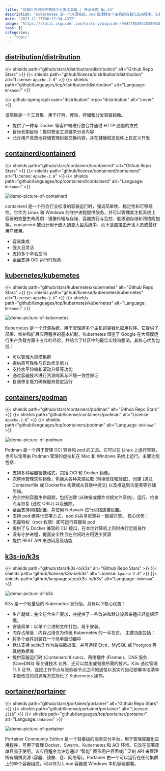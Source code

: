 ```yaml
---
title: "容器化应用程序管理与分发工具集 | 开源专题 No.34"
description: "Kubernetes 是一个开源系统，用于管理跨多个主机的容器化应用程序。它提供了部署、维护和扩展应用程序的基本机制。Portainer Community Edition 是一个轻量级的服务交付平台，用于管理容器化应用程序，可用于管理 Docker、Swarm、Kubernetes 和 ACI 环境。K3s 是一个轻量级的 Kubernetes 发行版，具有生产就绪、安装简单和内存占用低等核心优势。Podman 是一个用于管理 OCI 容器和 pod 的工具，可以在 Linux 上运行容器，并使用由 Podman 管理的虚拟机在 Mac 和 Windows 系统上运行。Containerd 是一个符合行业标准的容器运行时，强调简单性、稳定性和可移植性。Distribution 项目是一个工具集，用于打包、传输、存储和分发容器镜像。"
date: "2023-11-23T06:17:34.497Z"
image: "https://static.osguider.com/history/osguider/94427853922830083b71393093af5b08.png"
tags: []
categories:
  - "topic"
---
```


## [distribution/distribution](https://github.com/distribution/distribution)

{{< shields path="github/stars/distribution/distribution" alt="Github Repo Stars" >}} {{< shields path="github/license/distribution/distribution" alt="License: `Apache-2.0`" >}} {{< shields path="github/languages/top/distribution/distribution" alt="Language: `Unknown`" >}}

{{< github-opengraph user="distribution" repo="distribution" alt="cover" >}}

该项目是一个工具集，用于打包、传输、存储和分发容器镜像。

- 提供了一种与 Docker 等客户端进行整合并通过 HTTP 通信的方式
- 目标长期目标：提供安全工具链来分发内容
- 允许用户高效地存储管理封装交换内容，并在健康稳定组件上自定义开发

## [containerd/containerd](https://github.com/containerd/containerd)

{{< shields path="github/stars/containerd/containerd" alt="Github Repo Stars" >}} {{< shields path="github/license/containerd/containerd" alt="License: `Apache-2.0`" >}} {{< shields path="github/languages/top/containerd/containerd" alt="Language: `Unknown`" >}}

![demo-picture-of-containerd](https://static.osguider.com/history/osguider/3f9c84a182c980085f4e588a659ae6cf.png)

containerd 是一个符合行业标准的容器运行时，强调简单性、稳定性和可移植性。它作为 Linux 和 Windows 的守护进程提供服务，并可以管理其主机系统上容器的完整生命周期：镜像传输与存储、容器执行与监控、低级别存储和网络附加等。containerd 被设计用于嵌入到更大型系统中，而不是直接由开发人员或最终用户使用。

- 容易集成
- 强大且灵活
- 支持多个命名空间
- 全面支持 OCI 运行时规范

## [kubernetes/kubernetes](https://github.com/kubernetes/kubernetes)

{{< shields path="github/stars/kubernetes/kubernetes" alt="Github Repo Stars" >}} {{< shields path="github/license/kubernetes/kubernetes" alt="License: `Apache-2.0`" >}} {{< shields path="github/languages/top/kubernetes/kubernetes" alt="Language: `Unknown`" >}}

![demo-picture-of-kubernetes](https://static.osguider.com/history/2023/8b0ac3162bc7ccf62c2912d805045859.png)

Kubernetes 是一个开源系统，用于管理跨多个主机的容器化应用程序。它提供了部署、维护和扩展应用程序的基本机制。Kubernetes 借鉴了 Google 在大规模运行生产负载方面十五年的经验，并结合了社区中的最佳实践和想法。其核心优势包括：

- 可以管理大规模集群
- 提供高可靠性与自动修复能力
- 支持水平伸缩和滚动升级等功能
- 通过容器技术进行资源隔离与环境一致性保证
- 自我修复能力确保服务稳定运行

## [containers/podman](https://github.com/containers/podman)

{{< shields path="github/stars/containers/podman" alt="Github Repo Stars" >}} {{< shields path="github/license/containers/podman" alt="License: `Apache-2.0`" >}} {{< shields path="github/languages/top/containers/podman" alt="Language: `Unknown`" >}}

![demo-picture-of-podman](https://static.osguider.com/history/osguider/640c5752c15ec1a7bff8c7c92b4183f3.png)

Podman 是一个用于管理 OCI 容器和 pod 的工具。它可以在 Linux 上运行容器，也可以使用由 Podman 管理的虚拟机在 Mac 和 Windows 系统上运行。主要功能包括：

- 支持多种容器镜像格式，包括 OCI 和 Docker 镜像。
- 完整地管理这些镜像，包括从各种来源拉取 (包括信任和验证)、创建 (通过 Containerfile 或 Dockerfile 构建或从容器中提交) 以及推送到注册表等存储后端。
- 完全控制容器生命周期，包括创建 (从映像或爆炸式根文件系统)，运行、检查点与恢复 (通过 CRIU) 以及删除。
- 全面支持网络配置，并使用 Netavark 进行网络连接设置。
- 支持 pod 组件化部署方式，pod 内共享资源并一起被托管。
核心优势：
- 无需特权（root 权限）即可运行容器和 pod
- 提供了与 Docker 兼容的 CLI 接口，在本地计算机上同时执行远程操作
- 没有守护进程，提高安全性且在空闲时占用更少资源
- 提供 REST API 来访问高级功能

## [k3s-io/k3s](https://github.com/k3s-io/k3s)

{{< shields path="github/stars/k3s-io/k3s" alt="Github Repo Stars" >}} {{< shields path="github/license/k3s-io/k3s" alt="License: `Apache-2.0`" >}} {{< shields path="github/languages/top/k3s-io/k3s" alt="Language: `Unknown`" >}}

![demo-picture-of-k3s](https://static.osguider.com/history/2023/5fac2a68d4b5c149c91ece56387e4d96.png)

K3s 是一个轻量级的 Kubernetes 发行版，具有以下核心优势：

- 生产就绪：完全符合生产要求，并提供了一些改进和默认设置来适应轻量级环境。
- 安装简单：以单个二进制文件打包，易于安装。
- 内存占用低：内存占用仅为传统 Kubernetes 的一半左右。
主要功能包括：
- 将多个组件封装在一个简单启动器中
- 默认支持 sqlite3 作为后端数据库，并可选择 Etcd、MySQL 或 Postgres 等其他数据库
- 提供容器运行时 (Containerd & runc)、网络插件 (Flannel)、DNS 服务 (CoreDNS) 等关键技术
此外，还可以禁用或替换所需的技术。K3s 通过管理 TLS 证书、连接工作节点与服务器节点之间的通信以及实时自动部署本地清单中更改过的资源等方式简化了 Kubernetes 操作。

## [portainer/portainer](https://github.com/portainer/portainer)

{{< shields path="github/stars/portainer/portainer" alt="Github Repo Stars" >}} {{< shields path="github/license/portainer/portainer" alt="License: `Zlib`" >}} {{< shields path="github/languages/top/portainer/portainer" alt="Language: `Unknown`" >}}

![demo-picture-of-portainer](https://static.osguider.com/history/2023/5abff41e5e0047d030f8a1433de2e383.png)

Portainer Community Edition 是一个轻量级的服务交付平台，用于管理容器化应用程序，可用于管理 Docker、Swarm、Kubernetes 和 ACI 环境。它旨在部署简单且易于使用。该应用程序允许您通过 “智能” 图形用户界面或广泛的 API 来管理所有编排资源 (容器、镜像、卷、网络等)。Portainer 由一个可以运行在任何集群上的单个容器组成，可以作为 Linux 容器或 Windows 本机容器部署。
